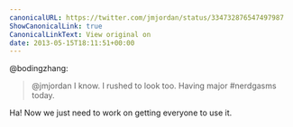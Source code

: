 ```yaml
---
canonicalURL: https://twitter.com/jmjordan/status/334732876547497987
ShowCanonicalLink: true
CanonicalLinkText: View original on
date: 2013-05-15T18:11:51+00:00
---
```

@bodingzhang:

> @jmjordan I know. I rushed to look too. Having major #nerdgasms today.

Ha! Now we just need to work on getting everyone to use it.